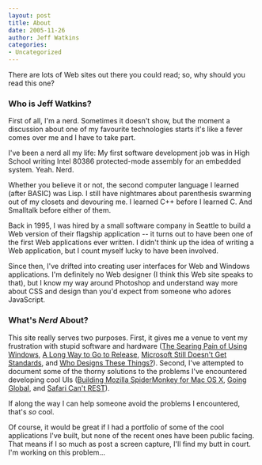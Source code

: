 ```yaml
---
layout: post
title: About
date: 2005-11-26
author: Jeff Watkins
categories:
- Uncategorized
---
```


There are lots of Web sites out there you could read; so, why should you read this one?

### Who is Jeff Watkins? ###

First of all, I'm a nerd. Sometimes it doesn't show, but the moment a discussion about one of my favourite technologies starts it's like a fever comes over me and I have to take part.

I've been a nerd all my life: My first software development job was in High School writing Intel 80386 protected-mode assembly for an embedded system. Yeah. Nerd.

Whether you believe it or not, the second computer language I learned (after BASIC) was Lisp. I still have nightmares about parenthesis swarming out of my closets and devouring me. I learned C++ before I learned C. And Smalltalk before either of them.

Back in 1995, I was hired by a small software company in Seattle to build a Web version of their flagship application -- it turns out to have been one of the first Web applications ever written. I didn't think up the idea of writing a Web application, but I count myself lucky to have been involved.

Since then, I've drifted into creating user interfaces for Web and Windows applications. I'm definitely no Web designer (I think this Web site speaks to that), but I know my way around Photoshop and understand way more about CSS and design than you'd expect from someone who adores JavaScript.

### What's _Nerd_ About? ###

This site really serves two purposes. First, it gives me a venue to vent my frustration with stupid software and hardware ([The Searing Pain of Using Windows](http://nerd.newburyportion.com/2005/12/searing-pain), [A Long Way to Go to Release](http://nerd.newburyportion.com/2006/07/a-long-way-to-go-to-release), [Microsoft Still Doesn't Get Standards](http://nerd.newburyportion.com/2006/01/microsoft-still-doesnt-get-standards), and [Who Designs These Things?](http://nerd.newburyportion.com/2006/01/who-designs-these-things)). Second, I've attempted to document some of the thorny solutions to the problems I've encountered developing cool UIs ([Building Mozilla SpiderMonkey for Mac OS X](http://nerd.newburyportion.com/2006/07/building-mozilla-spidermonkey-for-mac-os-x), [Going Global](http://nerd.newburyportion.com/2006/07/going-global), and [Safari Can't REST](http://nerd.newburyportion.com/2005/10/safari-cant-rest)).

If along the way I can help someone avoid the problems I encountered, that's _so_ cool. 

Of course, it would be great if I had a portfolio of some of the cool applications I've built, but none of the recent ones have been public facing. That means if I so much as post a screen capture, I'll find my butt in court. I'm working on this problem...

